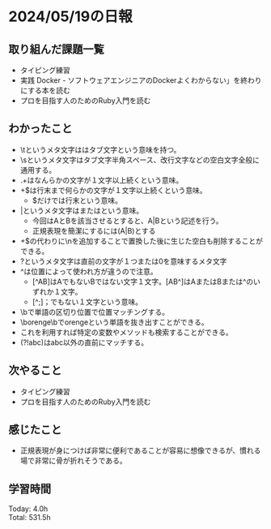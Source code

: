 # 2024/05/19の日報
## 取り組んだ課題一覧
* タイピング練習
*  実践 Docker - ソフトウェアエンジニアのDockerよくわからない」を終わりにする本を読む
*  プロを目指す人のためのRuby入門を読む
## わかったこと
* \tというメタ文字ははタブ文字という意味を持つ。
* \sというメタ文字はタブ文字半角スペース、改行文字などの空白文字全般に通用する。
* .+はなんらかの文字が１文字以上続くという意味。
* +$は行末まで何らかの文字が１文字以上続くという意味。
  *  $だけでは行末という意味。 
* |というメタ文字はまたはという意味。
  *  今回はAとBを該当させるとすると、A|Bという記述を行う。
  *  正規表現を簡潔にするには(A|B)とする
* +$の代わりに\nを追加することで置換した後に生じた空白も削除することができる。
* ?というメタ文字は直前の文字が１つまたは0を意味するメタ文字
* ^は位置によって使われ方が違うので注意。
  *  [^AB]はAでもないBではない文字１文字。[AB^]はAまたはBまたは^のいずれか１文字。
  *  [^;]；でもない１文字という意味。
*  \bで単語の区切り位置で位置マッチングする。
  *  \borenge\bでorengeという単語を抜き出すことができる。
  *  これを利用すれば特定の変数やメソッドも検索することができる。
*  (?!abc)はabc以外の直前にマッチする。  
## 次やること
* タイピング練習
* プロを目指す人のためのRuby入門を読む
## 感じたこと
* 正規表現が身につけば非常に便利であることが容易に想像できるが、慣れる場で非常に骨が折れそうである。
## 学習時間
Today: 4.0h<br>
Total: 531.5h
